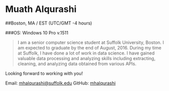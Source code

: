 # Muath Alqurashi 
##Boston, MA / EST (UTC/GMT -4 hours) 

###OS: Windows 10 Pro v.1511

>I am a senior computer science student at Suffolk University, Boston. I am expected to graduate by the end of August, 2016. 
>During my time at Suffolk, I have done a lot of work in data science. I have gained valuable data processing and analyzing skills including extracting, cleaning, and analyzing data obtained from various APIs. 

Looking forward to working with you!

Email: [mhalqurashi@suffolk.edu](mailto:mhalqurashi@suffolk.edu)
GitHub: [mhalqurashi](https://github.com/mhalqurashi)
